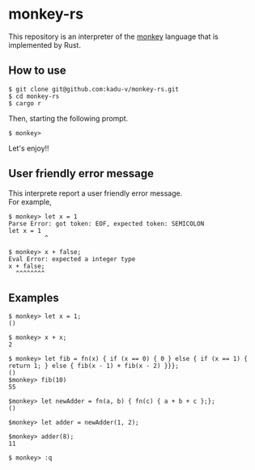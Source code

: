 # monkey-rs
This repository is an interpreter of the [monkey](https://monkeylang.org/) language that is implemented by Rust.

## How to use
```
$ git clone git@github.com:kadu-v/monkey-rs.git
$ cd monkey-rs
$ cargo r
```

Then, starting the following prompt.
```
$ monkey> 
```

Let's enjoy!!

## User friendly error message
This interprete report a user friendly error message.  
For example,
```
$ monkey> let x = 1
Parse Error: got token: EOF, expected token: SEMICOLON
let x = 1
          ^
```

```
$ monkey> x + false;
Eval Error: expected a integer type
x + false;
  ^^^^^^^^
```





## Examples
```
$ monkey> let x = 1;
()

$ monkey> x + x;
2

$ monkey> let fib = fn(x) { if (x == 0) { 0 } else { if (x == 1) { return 1; } else { fib(x - 1) + fib(x - 2) }}}; 
()
$monkey> fib(10)
55

$monkey> let newAdder = fn(a, b) { fn(c) { a + b + c };};
()

$monkey> let adder = newAdder(1, 2);

$monkey> adder(8);
11

$ monkey> :q
```